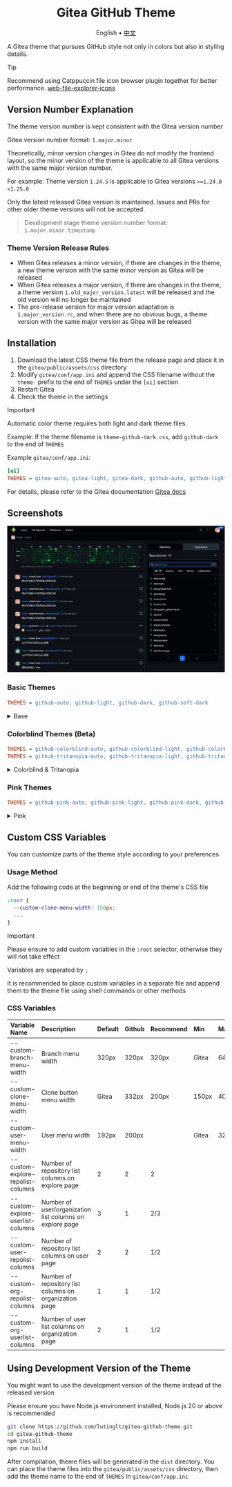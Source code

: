 <h1 align="center">Gitea GitHub Theme</h1>

<div align="center">

English • [中文](README.md)

</div>

A Gitea theme that pursues GitHub style not only in colors but also in styling details.

> [!TIP]
>
> Recommend using Catppuccin file icon browser plugin together for better performance.
> [web-file-explorer-icons](https://github.com/catppuccin/web-file-explorer-icons)

## Version Number Explanation

The theme version number is kept consistent with the Gitea version number

Gitea version number format: `1.major.minor`

Theoretically, minor version changes in Gitea do not modify the frontend layout, so the minor version of the theme is
applicable to all Gitea versions with the same major version number.

For example: Theme version `1.24.5` is applicable to Gitea versions `>=1.24.0` `<1.25.0`

Only the latest released Gitea version is maintained. Issues and PRs for other older theme versions will not be
accepted.

> Development stage theme version number format: `1.major.minor.timestamp`

### Theme Version Release Rules

- When Gitea releases a minor version, if there are changes in the theme, a new theme version with the same minor version as Gitea will be released
- When Gitea releases a major version, if there are changes in the theme, a theme version `1.old_major_version.latest` will be released and the old version will no longer be maintained
- The pre-release version for major version adaptation is `1.major_version.rc`, and when there are no obvious bugs, a theme version with the same major version as Gitea will be released

## Installation

1. Download the latest CSS theme file from the release page and place it in the `gitea/public/assets/css` directory
2. Modify `gitea/conf/app.ini` and append the CSS filename without the `theme-` prefix to the end of `THEMES` under the
   `[ui]` section
3. Restart Gitea
4. Check the theme in the settings

> [!IMPORTANT]
>
> Automatic color theme requires both light and dark theme files.

Example: If the theme filename is `theme-github-dark.css`, add `github-dark` to the end of `THEMES`

Example `gitea/conf/app.ini`:

```ini
[ui]
THEMES = gitea-auto, gitea-light, gitea-dark, github-auto, github-light, github-dark, github-soft-dark
```

For details, please refer to the Gitea documentation
[Gitea docs](https://docs.gitea.com/next/administration/customizing-gitea#customizing-the-look-of-gitea)

## Screenshots

![Dashboard](screenshots/en/dashboard-en.png)

### Basic Themes

```ini
THEMES = github-auto, github-light, github-dark, github-soft-dark
```

<details>
<summary>Base</summary>
<h4>theme-github-light.css</h4>
<img src="screenshots/en/light.png"/>
<h4>theme-github-dark.css</h4>
<img src="screenshots/en/dark.png"/>
<h4>theme-github-soft-dark.css</h4>
<img src="screenshots/en/soft-dark.png"/>
</details>

### Colorblind Themes (Beta)

```ini
THEMES = github-colorblind-auto, github-colorblind-light, github-colorblind-dark
THEMES = github-tritanopia-auto, github-tritanopia-light, github-tritanopia-dark
```

<details>
<summary>Colorblind & Tritanopia</summary>
<h4>theme-github-colorblind-light.css & theme-github-tritanopia-light.css</h4>
<img src="screenshots/en/colorblind-light.png"/>
<h4>theme-github-colorblind-dark.css & theme-github-tritanopia-dark.css</h4>
<img src="screenshots/en/colorblind-dark.png"/>
</details>

### Pink Themes

```ini
THEMES = github-pink-auto, github-pink-light, github-pink-dark, github-pink-soft-dark
```

<details>
<summary>Pink</summary>
<h4>theme-github-pink-light.css</h4>
<img src="screenshots/pink/en/pink-light-en.png"/>
<h4>theme-github-pink-dark.css</h4>
<img src="screenshots/pink/en/pink-dark-en.png"/>
<h4>theme-github-pink-soft-dark.css</h4>
<img src="screenshots/pink/en/pink-soft-dark-en.png"/>
</details>

## Custom CSS Variables

You can customize parts of the theme style according to your preferences

### Usage Method

Add the following code at the beginning or end of the theme's CSS file

```css
:root {
  --custom-clone-menu-width: 150px;
  ...
}
```

> [!IMPORTANT]
>
> Please ensure to add custom variables in the `:root` selector, otherwise they will not take effect
>
> Variables are separated by `;`
>
> It is recommended to place custom variables in a separate file and append them to the theme file using shell commands
> or other methods

### CSS Variables

| Variable Name                     | Description                                              | Default | Github | Recommend | Min   | Max   |
| :-------------------------------- | :------------------------------------------------------- | :------ | :----- | :-------- | :---- | :---- |
| --custom-branch-menu-width        | Branch menu width                                        | 320px   | 320px  | 320px     | Gitea | 640px |
| --custom-clone-menu-width         | Clone button menu width                                  | Gitea   | 332px  | 200px     | 150px | 400px |
| --custom-user-menu-width          | User menu width                                          | 192px   | 200px  |           | Gitea | 320px |
| --custom-explore-repolist-columns | Number of repository list columns on explore page        | 2       | 2      | 2         |       |       |
| --custom-explore-userlist-columns | Number of user/organization list columns on explore page | 3       | 1      | 2/3       |       |       |
| --custom-user-repolist-columns    | Number of repository list columns on user page           | 2       | 2      | 1/2       |       |       |
| --custom-org-repolist-columns     | Number of repository list columns on organization page   | 1       | 1      | 1/2       |       |       |
| --custom-org-userlist-columns     | Number of user list columns on organization page         | 2       | 1      | 1/2       |       |       |

## Using Development Version of the Theme

You might want to use the development version of the theme instead of the released version

Please ensure you have Node.js environment installed, Node.js 20 or above is recommended

```bash
git clone https://github.com/lutinglt/gitea-github-theme.git
cd gitea-github-theme
npm install
npm run build
```

After compilation, theme files will be generated in the `dist` directory. You can place the theme files into the
`gitea/public/assets/css` directory, then add the theme name to the end of `THEMES` in `gitea/conf/app.ini`